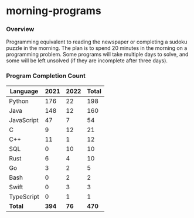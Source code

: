 # morning-programs

### Overview

Programming equivalent to reading the newspaper or completing a sudoku puzzle in the morning.  The plan is to spend 20 
minutes in the morning on a programming problem.  Some programs will take multiple days to solve, and some will be left 
unsolved (if they are incomplete after three days).

### Program Completion Count

| Language     | 2021    | 2022    | Total   |
|--------------|---------|---------|---------|
| Python       | 176     | 22      | 198     |
| Java         | 148     | 12      | 160     |
| JavaScript   | 47      | 7       | 54      |
| C            | 9       | 12      | 21      |
| C++          | 11      | 1       | 12      |
| SQL          | 0       | 10      | 10      |
| Rust         | 6       | 4       | 10      |
| Go           | 3       | 2       | 5       |
| Bash         | 0       | 2       | 2       |
| Swift        | 0       | 3       | 3       |
| TypeScript   | 0       | 1       | 1       |
| **Total**    | **394** | **76**  | **470** |

